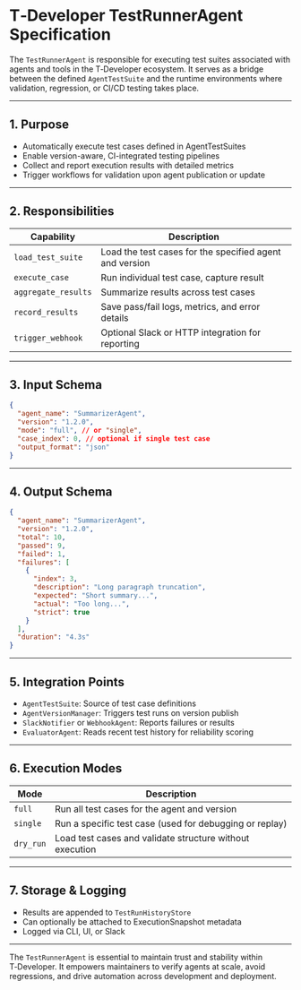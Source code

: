 # T‑Developer TestRunnerAgent Specification

The `TestRunnerAgent` is responsible for executing test suites associated with agents and tools in the T‑Developer ecosystem. It serves as a bridge between the defined `AgentTestSuite` and the runtime environments where validation, regression, or CI/CD testing takes place.

---

## 1. Purpose

* Automatically execute test cases defined in AgentTestSuites
* Enable version-aware, CI-integrated testing pipelines
* Collect and report execution results with detailed metrics
* Trigger workflows for validation upon agent publication or update

---

## 2. Responsibilities

| Capability          | Description                                             |
| ------------------- | ------------------------------------------------------- |
| `load_test_suite`   | Load the test cases for the specified agent and version |
| `execute_case`      | Run individual test case, capture result                |
| `aggregate_results` | Summarize results across test cases                     |
| `record_results`    | Save pass/fail logs, metrics, and error details         |
| `trigger_webhook`   | Optional Slack or HTTP integration for reporting        |

---

## 3. Input Schema

```json
{
  "agent_name": "SummarizerAgent",
  "version": "1.2.0",
  "mode": "full", // or "single",
  "case_index": 0, // optional if single test case
  "output_format": "json"
}
```

---

## 4. Output Schema

```json
{
  "agent_name": "SummarizerAgent",
  "version": "1.2.0",
  "total": 10,
  "passed": 9,
  "failed": 1,
  "failures": [
    {
      "index": 3,
      "description": "Long paragraph truncation",
      "expected": "Short summary...",
      "actual": "Too long...",
      "strict": true
    }
  ],
  "duration": "4.3s"
}
```

---

## 5. Integration Points

* `AgentTestSuite`: Source of test case definitions
* `AgentVersionManager`: Triggers test runs on version publish
* `SlackNotifier` or `WebhookAgent`: Reports failures or results
* `EvaluatorAgent`: Reads recent test history for reliability scoring

---

## 6. Execution Modes

| Mode      | Description                                              |
| --------- | -------------------------------------------------------- |
| `full`    | Run all test cases for the agent and version             |
| `single`  | Run a specific test case (used for debugging or replay)  |
| `dry_run` | Load test cases and validate structure without execution |

---

## 7. Storage & Logging

* Results are appended to `TestRunHistoryStore`
* Can optionally be attached to ExecutionSnapshot metadata
* Logged via CLI, UI, or Slack

---

The `TestRunnerAgent` is essential to maintain trust and stability within T‑Developer. It empowers maintainers to verify agents at scale, avoid regressions, and drive automation across development and deployment.
